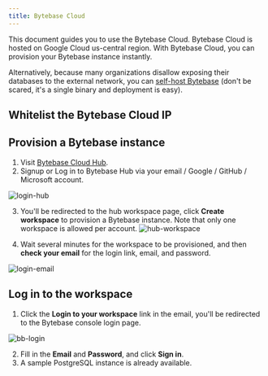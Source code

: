 ```yaml
---
title: Bytebase Cloud
---
```


This document guides you to use the Bytebase Cloud. Bytebase Cloud is hosted on Google Cloud
us-central region. With Bytebase Cloud, you can provision your Bytebase instance instantly.

Alternatively, because many organizations disallow exposing their databases to the external network, you can [self-host Bytebase](/docs/get-started/self-host) (don't be scared, it's a single binary and deployment is easy).

## Whitelist the Bytebase Cloud IP

<IncludeBlock url="/docs/get-started/install/whitelist-bytebase-ip"></IncludeBlock>

## Provision a Bytebase instance

1. Visit [Bytebase Cloud Hub](https://hub.bytebase.com/).
2. Signup or Log in to Bytebase Hub via your email / Google / GitHub / Microsoft account.

![login-hub](/content/docs/get-started/saas/login-hub.webp)

3. You'll be redirected to the hub workspace page, click **Create workspace** to provision a Bytebase instance. Note that only one workspace is allowed per account.
   ![hub-workspace](/content/docs/get-started/saas/hub-workspace.webp)

4. Wait several minutes for the workspace to be provisioned, and then **check your email** for the login link, email, and password.

![login-email](/content/docs/get-started/saas/login-email.webp)

## Log in to the workspace

1. Click the **Login to your workspace** link in the email, you'll be redirected to the Bytebase console login page.

![bb-login](/content/docs/get-started/saas/bb-login.webp)

2. Fill in the **Email** and **Password**, and click **Sign in**.
3. A sample PostgreSQL instance is already available.
